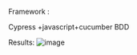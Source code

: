 Framework :

Cypress +javascript+cucumber BDD


Results:
![image](https://github.com/Sayoojsuresh/natwest-cypress/assets/57030239/a561b0ed-9bee-4ae7-9b24-7038bc4ce838)
